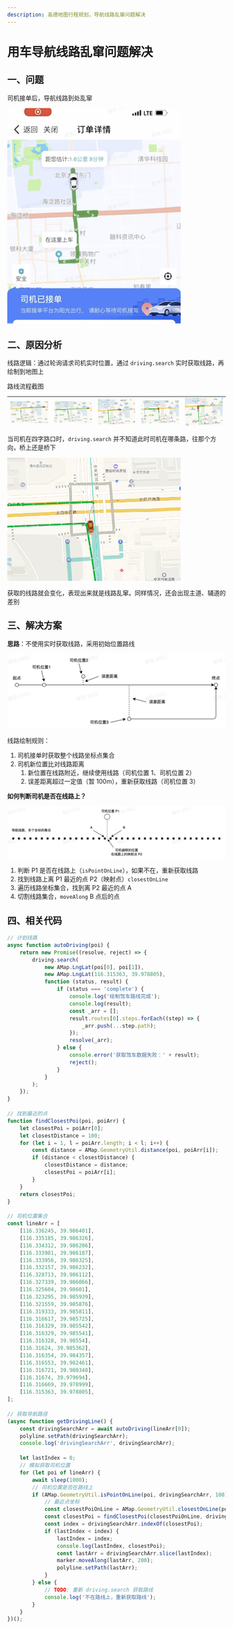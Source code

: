 ```yaml
---
description: 高德地图行程规划，导航线路乱窜问题解决
---
```


# 用车导航线路乱窜问题解决

## 一、问题

司机接单后，导航线路到处乱窜

<img src="./assets/1.png" width="400px" />

## 二、原因分析

线路逻辑：通过轮询请求司机实时位置，通过 `driving.search` 实时获取线路，再绘制到地图上

路线流程截图

| <img src="./assets/2.png" width="200px" /> | <img src="./assets/3.png" width="200px" /> | <img src="./assets/4.png" width="200px" /> | <img src="./assets/5.png" width="200px" /> | <img src="./assets/6.png" width="200px" /> |
| :----------------------------------------: | :----------------------------------------: | :----------------------------------------: | :----------------------------------------: | :----------------------------------------: |

当司机在四字路口时，`driving.search` 并不知道此时司机在哪条路，往那个方向，桥上还是桥下

<img src="./assets/7.png" width="400px" />

获取的线路就会变化，表现出来就是线路乱窜。同样情况，还会出现主道、辅道的差别

## 三、解决方案

**思路**：不使用实时获取线路，采用初始位置路线

![流程图](./assets/flow.jpg)

线路绘制规则：

1. 司机接单时获取整个线路坐标点集合
2. 司机新位置比对线路距离
    1. 新位置在线路附近，继续使用线路（司机位置 1、司机位置 2）
    2. 误差距离超过一定值（暂 100m），重新获取线路（司机位置 3）

**如何判断司机是否在线路上？**

![流程图](./assets/flow_2.jpg)

1. 判断 P1 是否在线路上（`isPointOnLine`），如果不在，重新获取线路
2. 找到线路上离 P1 最近的点 P2（映射点）`closestOnLine`
3. 遍历线路坐标集合，找到离 P2 最近的点 A
4. 切割线路集合，`moveAlong` B 点后的点

## 四、相关代码

```js
// 计划线路
async function autoDriving(poi) {
    return new Promise((resolve, reject) => {
        driving.search(
            new AMap.LngLat(poi[0], poi[1]),
            new AMap.LngLat(116.315363, 39.978805),
            function (status, result) {
                if (status === 'complete') {
                    console.log('绘制驾车路线完成');
                    console.log(result);
                    const _arr = [];
                    result.routes[0].steps.forEach((step) => {
                        _arr.push(...step.path);
                    });
                    resolve(_arr);
                } else {
                    console.error('获取驾车数据失败：' + result);
                    reject();
                }
            }
        );
    });
}

// 找到最近的点
function findClosestPoi(poi, poiArr) {
    let closestPoi = poiArr[0];
    let closestDistance = 100;
    for (let i = 1, l = poiArr.length; i < l; i++) {
        const distance = AMap.GeometryUtil.distance(poi, poiArr[i]);
        if (distance < closestDistance) {
            closestDistance = distance;
            closestPoi = poiArr[i];
        }
    }
    return closestPoi;
}

// 司机位置集合
const lineArr = [
    [116.336245, 39.986401],
    [116.335185, 39.986326],
    [116.334312, 39.986206],
    [116.333981, 39.986187],
    [116.333956, 39.986325],
    [116.332157, 39.986232],
    [116.328713, 39.986112],
    [116.327339, 39.986066],
    [116.325604, 39.98601],
    [116.323295, 39.985939],
    [116.321559, 39.985876],
    [116.319333, 39.985811],
    [116.316617, 39.985725],
    [116.316329, 39.985542],
    [116.316329, 39.985541],
    [116.316328, 39.98554],
    [116.31624, 39.985362],
    [116.316354, 39.984357],
    [116.316553, 39.982461],
    [116.316721, 39.980348],
    [116.31674, 39.979694],
    [116.316669, 39.978999],
    [116.315363, 39.978805],
];

// 获取导航路径
(async function getDrivingLine() {
    const drivingSearchArr = await autoDriving(lineArr[0]);
    polyline.setPath(drivingSearchArr);
    console.log('drivingSearchArr', drivingSearchArr);

    let lastIndex = 0;
    // 模拟获取司机位置
    for (let poi of lineArr) {
        await sleep(1000);
        // 司机位置是否在路线上
        if (AMap.GeometryUtil.isPointOnLine(poi, drivingSearchArr, 100)) {
            // 最近点坐标
            const closestPoiOnLine = AMap.GeometryUtil.closestOnLine(poi, drivingSearchArr.slice(lastIndex));
            const closestPoi = findClosestPoi(closestPoiOnLine, drivingSearchArr);
            const index = drivingSearchArr.indexOf(closestPoi);
            if (lastIndex < index) {
                lastIndex = index;
                console.log(lastIndex, closestPoi);
                const lastArr = drivingSearchArr.slice(lastIndex);
                marker.moveAlong(lastArr, 200);
                polyline.setPath(lastArr);
            }
        } else {
            // TODO: 重新 driving.search 获取路线
            console.log('不在路线上，重新获取路线');
        }
    }
})();
```
